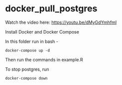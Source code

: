 # docker_pull_postgres

Watch the video here: https://youtu.be/dMyGdYmhfmI

Install Docker and Docker Compose

In this folder run in bash - 


```
docker-compose up -d
```

Then run the commands in example.R

To stop postgres, run 
```
docker-compose down
```
